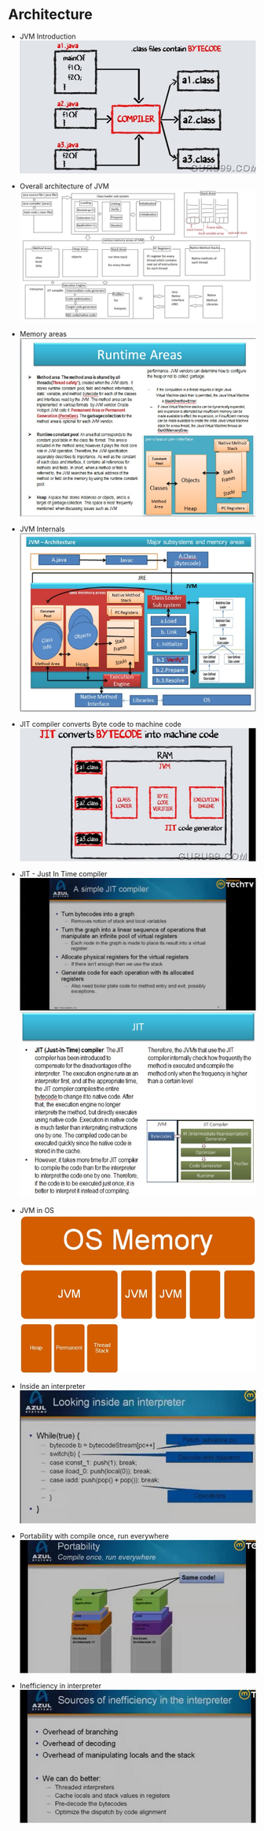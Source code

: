 # Architecture
* JVM Introduction\
![picture](images/jvm_intro.jpg)

* Overall architecture of JVM\
![picture](images/architecture.jpg)

* Memory areas\
![picture](images/runtime_area.jpg)

* JVM Internals\
![picture](images/jvm_internals.jpg)

* JIT compiler converts Byte code to machine code\
![picture](images/generating_machine_code.jpg)

* JIT - Just In Time compiler\
![picture](images/JIT_compiler.jpg)
![picture](images/jit.jpg)

* JVM in OS\
![picture](images/JVM_in_OS.jpg)

* Inside an interpreter\
![picture](images/looking_inside_an_interpreter.jpg)

* Portability with compile once, run everywhere
![picture](images/portability.jpg)

* Inefficiency in interpreter\
![picture](images/source_of_inefficiency_in_interpreter.jpg)